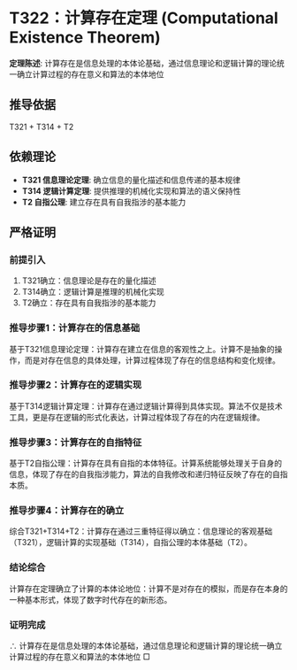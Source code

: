 # T322：计算存在定理 (Computational Existence Theorem)

**定理陈述**: 计算存在是信息处理的本体论基础，通过信息理论和逻辑计算的理论统一确立计算过程的存在意义和算法的本体地位

## 推导依据
T321 + T314 + T2

## 依赖理论
- **T321 信息理论定理**: 确立信息的量化描述和信息传递的基本规律
- **T314 逻辑计算定理**: 提供推理的机械化实现和算法的语义保持性
- **T2 自指公理**: 建立存在具有自我指涉的基本能力

## 严格证明

### 前提引入
1. T321确立：信息理论是存在的量化描述
2. T314确立：逻辑计算是推理的机械化实现
3. T2确立：存在具有自我指涉的基本能力

### 推导步骤1：计算存在的信息基础
基于T321信息理论定理：计算存在建立在信息的客观性之上。计算不是抽象的操作，而是对存在信息的具体处理，计算过程体现了存在的信息结构和变化规律。

### 推导步骤2：计算存在的逻辑实现
基于T314逻辑计算定理：计算存在通过逻辑计算得到具体实现。算法不仅是技术工具，更是存在逻辑的形式化表达，计算过程体现了存在的内在逻辑规律。

### 推导步骤3：计算存在的自指特征
基于T2自指公理：计算存在具有自指的本体特征。计算系统能够处理关于自身的信息，体现了存在的自我指涉能力，算法的自我修改和递归特征反映了存在的自指本质。

### 推导步骤4：计算存在的确立
综合T321+T314+T2：计算存在通过三重特征得以确立：信息理论的客观基础（T321），逻辑计算的实现基础（T314），自指公理的本体基础（T2）。

### 结论综合
计算存在定理确立了计算的本体论地位：计算不是对存在的模拟，而是存在本身的一种基本形式，体现了数字时代存在的新形态。

### 证明完成
∴ 计算存在是信息处理的本体论基础，通过信息理论和逻辑计算的理论统一确立计算过程的存在意义和算法的本体地位 □